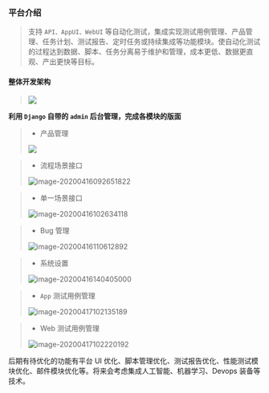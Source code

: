 ### 平台介绍

> 支持 `API、AppUI、WebUI` 等自动化测试，集成实现测试用例管理、产品管理、任务计划、测试报告、定时任务或持续集成等功能模块。使自动化测试的过程达到数据、脚本、任务分离易于维护和管理，成本更低、数据更直观、产出更快等目标。

#### 整体开发架构

> ![](E:\测试\auto_test\static\git_images\01.png)



**利用 `Django` 自带的 `admin` 后台管理，完成各模块的版面**

> - 产品管理
>
> ![](E:\测试\auto_test\static\git_images\02.png)

> - 流程场景接口
>
> ![image-20200416092651822](E:\测试\auto_test\static\git_images\03.png)

> - 单一场景接口
>
> ![image-20200416102634118](E:\测试\auto_test\static\git_images\04.png)

> - Bug 管理
>
> ![image-20200416110612892](E:\测试\auto_test\static\git_images\05.png)

> - 系统设置
>
> ![image-20200416140405000](E:\测试\auto_test\static\git_images\06.png)

> - `App` 测试用例管理
>
> ![image-20200417102135189](E:\测试\auto_test\static\git_images\07.png)

> - Web 测试用例管理
>
> ![image-20200417102220192](E:\测试\auto_test\static\git_images\08.png)







后期有待优化的功能有平台 UI 优化、脚本管理优化、测试报告优化、性能测试模块优化、邮件模块优化等。将来会考虑集成人工智能、机器学习、Devops 装备等技术。